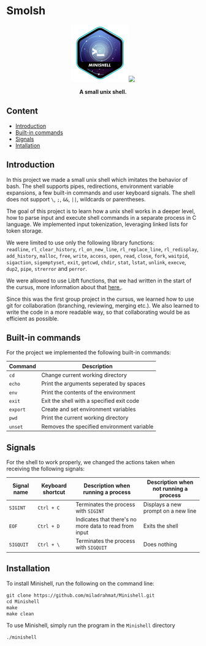 # Smolsh
<p align=center>
  <img src="https://github.com/miladrahmat/42-badges/blob/master/badges/minishelle.png"><img height="144" src="https://github.com/user-attachments/assets/5f720add-180f-40c3-b079-fdf89f200b6d"
</p>

<p align=center>
  <b>A small unix shell.</b>
</p>

## Content

- [Introduction](#introduction)
- [Built-in commands](#built-in-commands)
- [Signals](#signals)
- [Intallation](#installation)

## Introduction

In this project we made a small unix shell which imitates the behavior of bash. The shell supports pipes, redirections, environment variable expansions, a few built-in commands and user keyboard signals. The shell does not support `\`, `;`, `&&`, `||`, wildcards or parentheses.

The goal of this project is to learn how a unix shell works in a deeper level, how to parse input and execute shell commands in a separate process in C language. We implemented input tokenization, leveraging linked lists for token storage.

We were limited to use only the following library functions:\
`readline`, `rl_clear_history`, `rl_on_new_line`, `rl_replace_line`, `rl_redisplay`, `add_history`, `malloc`, `free`, `write`, `access`, `open`, `read`, `close`, `fork`, `waitpid`, `sigaction`, `sigemptyset`, `exit`, `getcwd`, `chdir`, `stat`, `lstat`, `unlink`, `execve`, `dup2`, `pipe`, `strerror` and `perror`.

We were allowed to use Libft functions, that we had written in the start of the cursus, more information about that [here.](https://github.com/LeonMercier/libft_plus).

Since this was the first group project in the cursus, we learned how to use git for collaboration (branching, reviewing, merging etc.). We also learned to write the code in a more readable way, so that collaborating would be as efficient as possible.

## Built-in commands

For the project we implemented the following built-in commands:

| Command   | Description                                |
|-----------|--------------------------------------------|
| `cd`      | Change current working directory           |
| `echo`    | Print the arguments seperated by spaces    |
| `env`     | Print the contents of the environment      |
| `exit`    | Exit the shell with a specified exit code  |
| `export`  | Create and set environment variables       |
| `pwd`     | Print the current working directory        |
| `unset`   | Removes the specified environment variable |

## Signals

For the shell to work properly, we changed the actions taken when receiving the following signals:

| Signal name | Keyboard shortcut | Description when running a process                     | Description when not running a process |
|-------------|-------------------|--------------------------------------------------------|----------------------------------------|
| `SIGINT`    | `Ctrl + C`        | Terminates the process with `SIGINT`                   | Displays a new prompt on a new line    |
| `EOF`       | `Ctrl + D`        | Indicates that there's no more data to read from input | Exits the shell                        |
| `SIGQUIT`   | `Ctrl + \`        | Terminates the process with `SIGQUIT`                  | Does nothing                           |

## Installation

To install Minishell, run the following on the command line:

```
git clone https://github.com/miladrahmat/Minishell.git
cd Minishell
make
make clean
```

To use Minishell, simply run the program in the `Minishell` directory

```
./minishell
```
